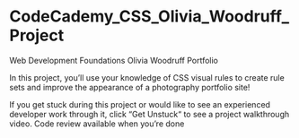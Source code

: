 # CodeCademy_CSS_Olivia_Woodruff_Project

Web Development Foundations
Olivia Woodruff Portfolio

In this project, you’ll use your knowledge of CSS visual rules to create rule sets and improve the appearance of a photography portfolio site!

If you get stuck during this project or would like to see an experienced developer work through it, click “Get Unstuck“ to see a project walkthrough video.
Code review available when you’re done
